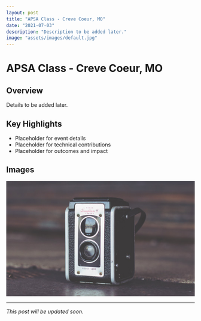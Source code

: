 ```yaml
---
layout: post
title: "APSA Class - Creve Coeur, MO"
date: "2021-07-03"
description: "Description to be added later."
image: "assets/images/default.jpg"
---
```


# APSA Class - Creve Coeur, MO

## Overview
Details to be added later.

## Key Highlights
- Placeholder for event details
- Placeholder for technical contributions
- Placeholder for outcomes and impact

## Images
![Placeholder](assets/images/default.jpg)

---

*This post will be updated soon.*
